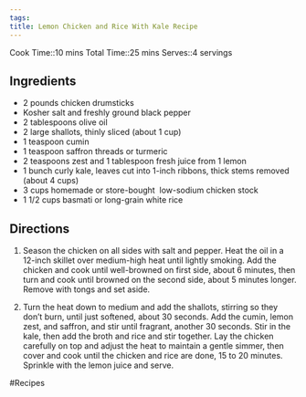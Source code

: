 ```yaml
---
tags: 
title: Lemon Chicken and Rice With Kale Recipe
---
```



Cook Time::10 mins
Total Time::25 mins
Serves::4 servings
## Ingredients

- 2 pounds chicken drumsticks
- Kosher salt and freshly ground black pepper
- 2 tablespoons olive oil
- 2 large shallots, thinly sliced (about 1 cup)
- 1 teaspoon cumin
- 1 teaspoon saffron threads or turmeric
- 2 teaspoons zest and 1 tablespoon fresh juice from 1 lemon
- 1 bunch curly kale, leaves cut into 1-inch ribbons, thick stems removed (about 4 cups)
- 3 cups homemade or store-bought  low-sodium chicken stock
- 1 1/2 cups basmati or long-grain white rice
    
## Directions

1. Season the chicken on all sides with salt and pepper. Heat the oil in a 12-inch skillet over medium-high heat until lightly smoking. Add the chicken and cook until well-browned on first side, about 6 minutes, then turn and cook until browned on the second side, about 5 minutes longer. Remove with tongs and set aside.
    
2. Turn the heat down to medium and add the shallots, stirring so they don’t burn, until just softened, about 30 seconds. Add the cumin, lemon zest, and saffron, and stir until fragrant, another 30 seconds. Stir in the kale, then add the broth and rice and stir together. Lay the chicken carefully on top and adjust the heat to maintain a gentle simmer, then cover and cook until the chicken and rice are done, 15 to 20 minutes. Sprinkle with the lemon juice and serve.


#Recipes